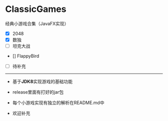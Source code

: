 # ClassicGames
经典小游戏合集（JavaFX实现）

- [x] 2048
- [x] 数独
- [ ] 坦克大战
- [] FlappyBird
- [ ] 待补充

---

- 基于**JDK8**实现游戏的基础功能

- release里面有打好的jar包

- 每个小游戏实现有独立的解析在README.md中

- 欢迎补充

